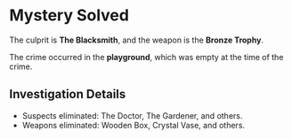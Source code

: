 # Mystery Solved

The culprit is **The Blacksmith**, and the weapon is the **Bronze Trophy**.

The crime occurred in the **playground**, which was empty at the time of the crime.

## Investigation Details

- Suspects eliminated: The Doctor, The Gardener, and others.
- Weapons eliminated: Wooden Box, Crystal Vase, and others.
